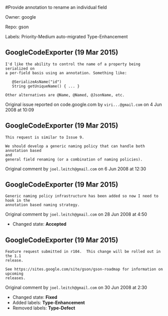 #Provide annotation to rename an individual field

Owner: google

Repo: gson

Labels: Priority-Medium auto-migrated Type-Enhancement 

## GoogleCodeExporter (19 Mar 2015)

```
I'd like the ability to control the name of a property being serialized on
a per-field basis using an annotation. Something like:

   @SerializeAsName("id")
   String getUniqueName() { ... }

Other alternatives are @Name, @Named, @JsonName, etc.
```

Original issue reported on code.google.com by `viri...@gmail.com` on 4 Jun 2008 at 10:09


## GoogleCodeExporter (19 Mar 2015)

```
This request is similar to Issue 9.

We should develop a generic naming policy that can handle both annotation based 
and
general field renaming (or a combination of naming policies).
```

Original comment by `joel.leitch@gmail.com` on 6 Jun 2008 at 12:30


## GoogleCodeExporter (19 Mar 2015)

```
Generic naming policy infrastructure has been added so now I need to hook in the
annotation based naming strategy.
```

Original comment by `joel.leitch@gmail.com` on 28 Jun 2008 at 4:50
- Changed state: **Accepted**


## GoogleCodeExporter (19 Mar 2015)

```
Feature request submitted in r104.  This change will be rolled out in the 1.1 
release.

See https://sites.google.com/site/gson/gson-roadmap for information on upcoming 
releases.
```

Original comment by `joel.leitch@gmail.com` on 30 Jun 2008 at 2:30
- Changed state: **Fixed**
- Added labels: **Type-Enhancement**
- Removed labels: **Type-Defect**


